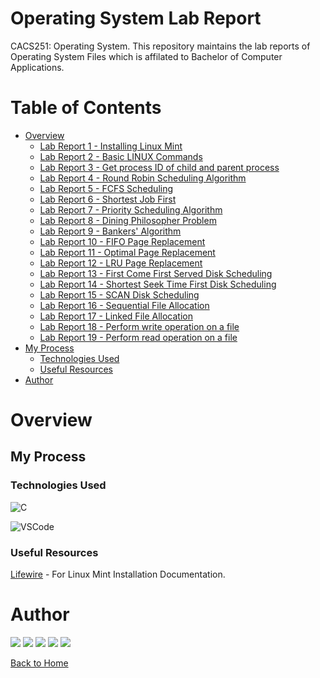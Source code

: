 # Operating System Lab Report

CACS251: Operating System.
This repository maintains the lab reports of Operating System Files which is affilated to Bachelor of Computer Applications.

# Table of Contents

- [Overview](#overview)
    - [Lab Report 1 - Installing Linux Mint](./src/Lab%20Report%2001/README.md)
    - [Lab Report 2 - Basic LINUX Commands](./src/Lab%20Report%2002/README.md)
    - [Lab Report 3 - Get process ID of child and parent process](./src/Lab%20Report%2003/README.md)
    - [Lab Report 4 - Round Robin Scheduling Algorithm](./src/Lab%20Report%2004/README.md) 
    - [Lab Report 5 - FCFS Scheduling](./src/Lab%20Report%2005/README.md)
    - [Lab Report 6 - Shortest Job First](./src/Lab%20Report%2006/README.md)
    - [Lab Report 7 - Priority Scheduling Algorithm](./src/Lab%20Report%2007/README.md) 
    - [Lab Report 8 - Dining Philosopher Problem](./src/Lab%20Report%2008/README.md) 
    - [Lab Report 9 - Bankers' Algorithm](./src/Lab%20Report%2009/README.md) 
    - [Lab Report 10 - FIFO Page Replacement](./src/Lab%20Report%2010/README.md) 
    - [Lab Report 11 - Optimal Page Replacement](./src/Lab%20Report%2011/README.md) 
    - [Lab Report 12 - LRU Page Replacement](./src/Lab%20Report%2012/README.md) 
    - [Lab Report 13 - First Come First Served Disk Scheduling](./src/Lab%20Report%2013/README.md) 
    - [Lab Report 14 - Shortest Seek Time First Disk Scheduling](./src/Lab%20Report%2014/README.md) 
    - [Lab Report 15 - SCAN Disk Scheduling](./src/Lab%20Report%2015/README.md) 
    - [Lab Report 16 - Sequential File Allocation](./src/Lab%20Report%2016/README.md) 
    - [Lab Report 17 - Linked File Allocation](./src/Lab%20Report%2017/README.md) 
    - [Lab Report 18 - Perform write operation on a file](./src/Lab%20Report%2018/README.md)  
    - [Lab Report 19 - Perform read operation on a file](./src/Lab%20Report%2019/README.md)
- [My Process](#my-process)
    - [Technologies Used](#technologies-used)
    - [Useful Resources](#useful-resources)
- [Author](#author)

# Overview

## My Process

### Technologies Used

![C](https://img.shields.io/badge/C-FF0000?style=for-the-badge&logo=C&logoColor=fff)

![VSCode](https://img.shields.io/badge/VSCode-FF7F00?style=for-the-badge&logo=visual-studio-code)

### Useful Resources

[Lifewire](https://www.lifewire.com/install-linux-mint-4173111) - For Linux Mint Installation Documentation.

# Author

[<img src="https://img.shields.io/badge/-Website-FFFF00?style=for-the-badge&logo=brave">][website]
[<img src="https://img.shields.io/badge/-Facebook-00FF00?style=for-the-badge&logo=facebook">][facebook]
[<img src="https://img.shields.io/badge/-Instagram-0000FF?style=for-the-badge&logo=instagram">][instagram]
[<img src="https://img.shields.io/badge/-Snapchat-4B0082?style=for-the-badge&logo=snapchat">][snapchat]
[<img src="https://img.shields.io/badge/-LinkedIn-8F00FF?style=for-the-badge&logo=linkedin">][linkedin]

[Back to Home](README.md)


[website]: https://www.kabirdeula.com.np 
[snapchat]: https://www.snapchat.com/add/king_dragon2018
[facebook]: http://facebook.com/kabirdeula167
[instagram]: https://instagram.com/king_dragon2021/
[linkedin]: https://www.linkedin.com/in/kabir-deula-33888a202/
